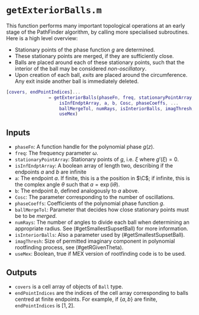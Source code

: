 # `getExteriorBalls.m`

This function performs many important topological operations at an early stage of the PathFinder algorithm, by calling more specialised subroutines. Here is a high level overview:
* Stationary points of the phase function $g$ are determined.
* These stationary points are merged, if they are sufficiently close.
* Balls are placed around each of these stationary points, such that the interior of the ball may be considered *non-oscillatory*.
* Upon creation of each ball, *exits* are placed around the circumference. Any exit inside another ball is immediately deleted.

```matlab
[covers, endPointIndices]...
                = getExteriorBalls(phaseFn, freq, stationaryPointArray, ...
                    isInfEndptArray, a, b, Cosc, phaseCoeffs, ...
                    ballMergeTol, numRays, isInteriorBalls, imagThresh, ...
                    useMex)
```

## Inputs

* `phaseFn`: A function handle for the polynomial phase $g(z)$.
* `freq`: The frequency parameter $\omega$.
* `stationaryPointArray`: Stationary points of $g$, i.e. $\xi$ where $g'(\xi)=0$.
* `isInfEndptArray`: A boolean array of length two, describing if the endpoints $a$ and $b$ are infinite
* `a`: The endpoint $a$. If finite, this is a the position in $\C$; if infinite, this is the complex angle $\theta$ such that $a=\exp(\mathrm{i}\theta)$.
* `b`: The endpoint $b$, defined analogously to $a$ above.
* `Cosc`: The parameter corresponding to the number of oscillations.
* `phaseCoeffs`: Coefficients of the polynomial phase function $g$.
* `ballMergeTol`: Parameter that decides how close stationary points must be to be *merged*.
* `numRays`: The number of angles to divide each ball when determining an appropriate radius. See (#getSmallestSupsetBall) for more information.
* `isInteriorBalls`: Also a parameter used by (#getSmallestSupsetBall).
* `imagThresh`: Size of permitted imaginary component in polynomial rootfinding process, see (#getRGivenTheta).
* `useMex`: Boolean, true if MEX version of rootfinding code is to be used.

## Outputs

* `covers` is a cell array of objects of `Ball` type.
* `endPointIndices` are the indices of the cell array corresponding to balls centred at finite endpoints. For example, if $\{a,b\}$ are finite, `endPointIndices` is $[1,2]$.